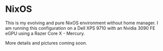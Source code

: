 # NixOS
This is my evolving and pure NixOS environment without home manager. I am running this configuration on a Dell XPS 9710 with an Nvidia 3090 FE eGPU using a Razer Core X - Mercury.

More details and pictures coming soon.
